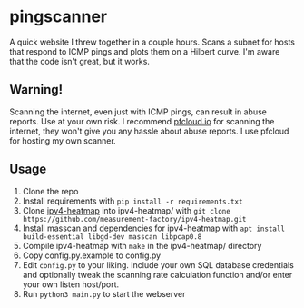 # pingscanner

A quick website I threw together in a couple hours. Scans a subnet for hosts that respond to ICMP pings and plots them on a Hilbert curve.
I'm aware that the code isn't great, but it works.

## Warning!
Scanning the internet, even just with ICMP pings, can result in abuse reports. Use at your own risk. I recommend [pfcloud.io](https://pfcloud.io) for scanning the internet, they won't give you any hassle about abuse reports. I use pfcloud for hosting my own scanner.

## Usage
1. Clone the repo
2. Install requirements with `pip install -r requirements.txt`
3. Clone [ipv4-heatmap](https://github.com/measurement-factory/ipv4-heatmap) into ipv4-heatmap/ with `git clone https://github.com/measurement-factory/ipv4-heatmap.git`
4. Install masscan and dependencies for ipv4-heatmap with `apt install build-essential libgd-dev masscan libpcap0.8`
5. Compile ipv4-heatmap with `make` in the ipv4-heatmap/ directory
6. Copy config.py.example to config.py
7. Edit `config.py` to your liking. Include your own SQL database credentials and optionally tweak the scanning rate calculation function and/or enter your own listen host/port.
8. Run `python3 main.py` to start the webserver
